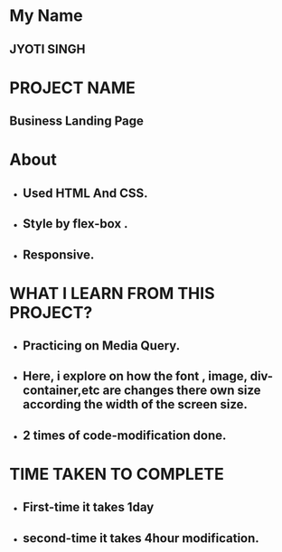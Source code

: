 # My Name

## JYOTI SINGH

# PROJECT NAME

## Business Landing Page

# About

- ## Used HTML And CSS.
- ## Style by flex-box .
- ## Responsive.

# WHAT I LEARN FROM THIS PROJECT?

- ## Practicing on Media Query.
- ## Here, i explore on how the font , image, div-container,etc are changes there own size according the width of the screen size.
- ## 2 times of code-modification done.

# TIME TAKEN TO COMPLETE

- ## First-time it takes 1day
- ## second-time it takes 4hour modification.
